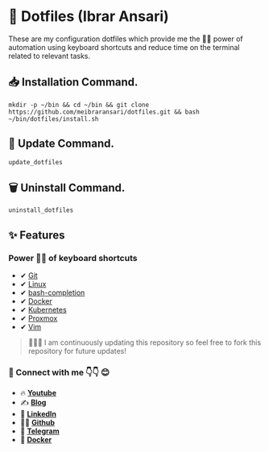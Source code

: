 # 📌 Dotfiles (Ibrar Ansari)

These are my configuration dotfiles which provide me the 💪🏽 power of automation using keyboard shortcuts and reduce time on the terminal related to relevant tasks.

## 📥 Installation Command.

	mkdir -p ~/bin && cd ~/bin && git clone https://github.com/meibraransari/dotfiles.git && bash ~/bin/dotfiles/install.sh

## 🔄 Update Command.

	update_dotfiles
 
## 🗑️ Uninstall Command.

	uninstall_dotfiles
 
## ✨ Features

### Power 💪🏽 of keyboard shortcuts

- ✔ [Git](http://git-scm.com/)
- ✔ [Linux](https://www.linux.org/)
- ✔ [bash-completion](http://bash-completion.alioth.debian.org/)
- ✔ [Docker](https://www.docker.com/)
- ✔ [Kubernetes](https://kubernetes.io/)
- ✔ [Proxmox](https://www.proxmox.com/en/)
- ✔ [Vim](https://www.vim.org/)


> 📢📢📢 I am continuously updating this repository so feel free to fork this repository for future updates!

### 💼 Connect with me 👇👇 😊

- 🔥 [**Youtube**](https://www.youtube.com/@DevOpsinAction?sub_confirmation=1)
- ✍ [**Blog**](https://ibraransari.blogspot.com/)
- 💼 [**LinkedIn**](https://www.linkedin.com/in/ansariibrar/)
- 👨‍💻 [**Github**](https://github.com/meibraransari?tab=repositories)
- 💬 [**Telegram**](https://t.me/DevOpsinActionTelegram)
- 🐳 [**Docker**](https://hub.docker.com/u/ibraransaridocker)
